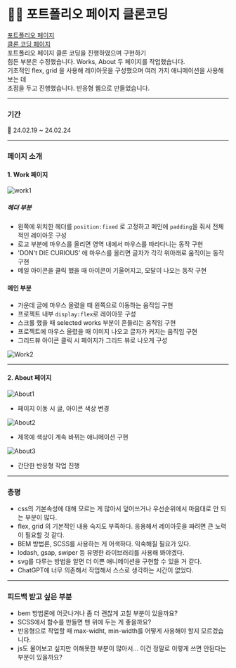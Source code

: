 # 👨‍💻 포트폴리오 페이지 클론코딩
[포트폴리오 페이지](https://igma.im/)<br/>
[클론 코딩 페이지](www.naver.com)<br/>
포트폴리오 페이지 클론 코딩을 진행하였으며 구현하기<br/> 힘든 부분은 수정했습니다.
Works, About 두 페이지를 작업했습니다.<br/> 기초적인 flex, grid 을 사용해 레이아웃을 구성했으며
여러 가지 애니메이션을 사용해 보는 데<br/> 초점을 두고 진행했습니다. 
반응형 웹으로 만들었습니다. 
___
### 기간
📆 24.02.19 ~ 24.02.24
___
### 페이지 소개 
#### 1. Work 페이지
![work1](./images/readme/work1.png)
##### 헤더 부분
- 왼쪽에 위치한 헤더를 `position:fixed` 로 고정하고 메인에 `padding`을 줘서 전체적인 레이아웃 구성
- 로고 부분에 마우스를 올리면 영역 내에서 마우스를 따라다니는 동작 구현
- 'DON't DIE CURIOUS' 에 마우스를 올리면 글자가 각각 위아래로 움직이는 동작 구현
- 메일 아이콘을 클릭 했을 때 아이콘이 기울어지고, 모달이 나오는 동작 구현

#### 메인 부분
- 가운데 글에 마우스 올렸을 때 왼쪽으로 이동하는 움직임 구현
- 프로젝트 내부 `display:flex`로 레이아웃 구성 
- 스크롤 했을 때 selected works 부분이 흔들리는 움직임 구현
- 프로젝트에 마우스 올렸을 때 이미지 나오고 글자가 커지는 움직임 구현
- 그리드뷰 아이콘 클릭 시 페이지가 그리드 뷰로 나오게 구성

![Work2](./images/readme/work2.png)
___
#### 2. About 페이지
![About1](./images/readme/about1.png)
- 페이지 이동 시 글, 아이콘 색상 변경

![About2](./images/readme/about2.png)
- 제목에 색상이 계속 바뀌는 애니메이션 구현

![About3](./images/readme/about3.png)
- 간단한 반응형 작업 진행

---
### 총평
- css의 기본속성에 대해 모르는 게 많아서 덮어쓰거나 우선순위에서 마음대로 안 되는 부분이 많다. 
- flex, grid 의 기본적인 내용 숙지도 부족하다. 응용해서 레이아웃을 짜려면 큰 노력이 필요할 것 같다. 
- BEM 방법론, SCSS를 사용하는 게 어색하다. 익숙해질 필요가 있다. 
- lodash, gsap, swiper 등 유명한 라이브러리를 사용해 봐야겠다. 
- svg를 다루는 방법을 알면 더 이쁜 애니메이션을 구현할 수 있을 거 같다. 
- ChatGPT에 너무 의존해서 작업해서 스스로 생각하는 시간이 없었다.
---
### 피드백 받고 싶은 부분
- bem 방법론에 어긋나거나 좀 더 괜찮게 고칠 부분이 있을까요?
- SCSS에서 함수를 만들면 맨 위에 두는 게 좋을까요?
- 반응형으로 작업할 때 max-widht, min-width를 어떻게 사용해야 할지 모르겠습니다.
- js도 물어보고 싶지만 이해못한 부분이 많아서... 이건 정말로 이렇게 쓰면 안된다는 부분이 있을까요?